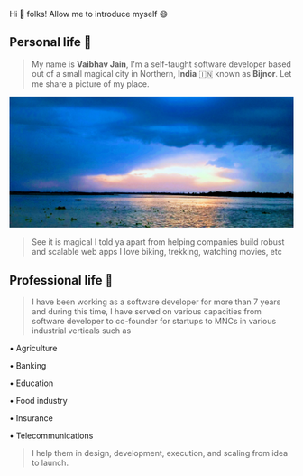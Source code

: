 Hi :wave: folks! Allow me to introduce myself :smile:

## Personal life :house_with_garden: 

> My name is **Vaibhav Jain**, I'm a self-taught software developer based out of a small magical city in Northern, **India**  :india:
known as **Bijnor**. Let me share a picture of my place.


![ganga](./assets/img/magical_ganga.jpg)

>See it is magical I told ya apart from helping companies build robust and scalable web apps I love biking,
> trekking, watching movies, etc


## Professional life :briefcase:

>I have been working as a software developer for more than 7 years and during this time, I have served on various 
capacities from software developer to co-founder for startups to MNCs in various industrial verticals such as
 
• Agriculture

• Banking

• Education

• Food industry

• Insurance

• Telecommunications

>I help them in design, development, execution, and scaling from idea to launch.

[1]: https://www.linkedin.com/in/iamvaibhavjain/
[2]: https://github.com/vaibhav-jain 
[3]: https://twitter.com/JaIn10VaIbHaV
